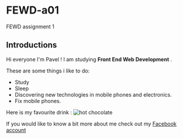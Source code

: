 # FEWD-a01
FEWD assignment 1
## Introductions
Hi everyone I'm Pavel ! I am studying **Front End Web Development** .

These are some things i like to do:
* Study
* Sleep
* Discovering new technologies in mobile phones and electronics. 
* Fix mobile phones.

Here is my favourite drink :
![hot chocolate](https://scontent-lax3-2.xx.fbcdn.net/v/t31.0-8/13412073_1020026941425894_7334256719064438617_o.jpg?_nc_cat=111&_nc_ht=scontent-lax3-2.xx&oh=0ec3a9041db6e2b03b966560ec57560a&oe=5CB8BF0E)

If you would like to know a bit more about me check out my [Facebook account](https://www.facebook.com/paul.bond.353)
